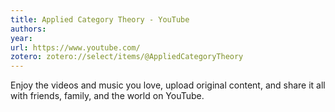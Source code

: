 ```yaml
---
title: Applied Category Theory - YouTube
authors: 
year: 
url: https://www.youtube.com/
zotero: zotero://select/items/@AppliedCategoryTheory
---
```

Enjoy the videos and music you love, upload original content, and share it all with friends, family, and the world on YouTube.

